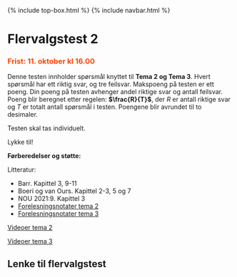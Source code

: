 {% include top-box.html %} <!-- Kode for å inkludere boksen på toppen av siden. Se _config.yml for å gjøre endringer. -->
{% include navbar.html %} <!-- Kode for navigasjonsmeny. Se navbar.html for å gjøre endringer. -->
<!-- Gjør endringer under her -->

# Flervalgstest 2
### <span style="color:OrangeRed;"> Frist: 11. oktober kl 16.00 </span>

Denne testen innholder spørsmål knyttet til **Tema 2 og Tema 3**. Hvert spørsmål har ett riktig svar, og tre feilsvar.
Makspoeng på testen er ett poeng. Din poeng på testen avhenger andel riktige svar og antall feilsvar. Poeng blir beregnet etter regelen:  **$\frac{R}{T}\$**, der $R$ er antall riktige svar og $T$ er totalt antall spørsmål i testen. Poengene blir avrundet til to desimaler.

Testen skal tas individuelt. 

Lykke til!

**Førberedelser og støtte:**

Litteratur:

- Barr. Kapittel 3, 9-11
- Boeri og van Ours. Kapittel 2-3, 5 og 7
- NOU 2021:9. Kapittel 3 
- [Forelesningsnotater tema 2](forelesninger.md#f_t2)
- [Forelesningsnotater tema 3](forelesninger.md#f_t2)

[Videoer tema 2](video.md#v_t2)

[Videoer tema 3](video.md#v_t3)


 ## Lenke til flervalgstest
